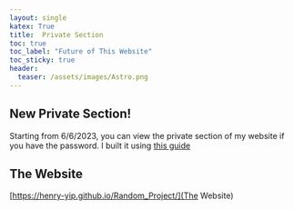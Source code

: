```yaml
---
layout: single
katex: True
title:  Private Section
toc: true
toc_label: "Future of This Website"
toc_sticky: true
header:
  teaser: /assets/images/Astro.png
---
```

## New Private Section!
Starting from 6/6/2023, you can view the private section of my website if you have the password. I built it using [this guide](https://github.com/matteobrusa/Password-protection-for-static-pages)

## The Website
[https://henry-yip.github.io/Random_Project/](The Website)